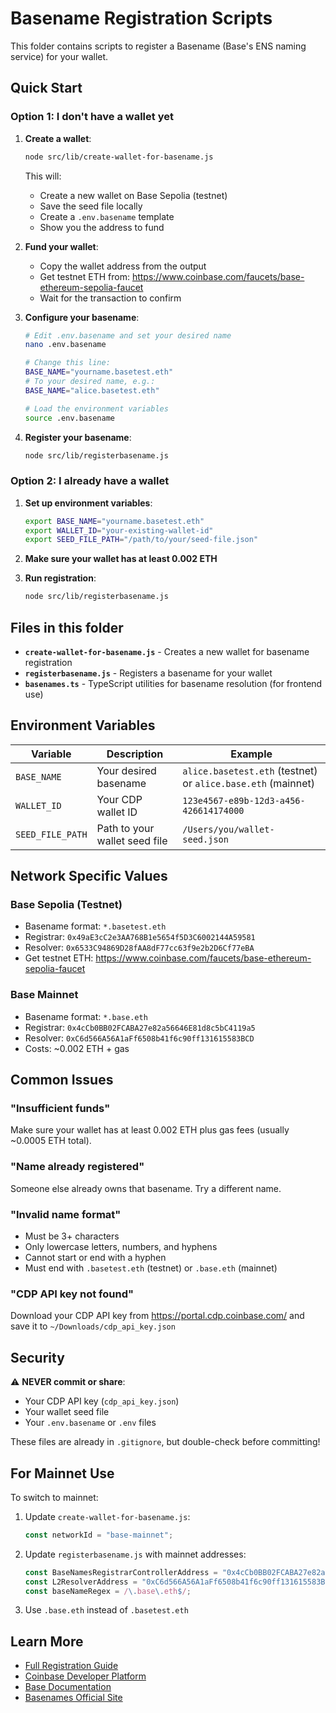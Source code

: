 # Basename Registration Scripts

This folder contains scripts to register a Basename (Base's ENS naming service) for your wallet.

## Quick Start

### Option 1: I don't have a wallet yet

1. **Create a wallet**:
   ```bash
   node src/lib/create-wallet-for-basename.js
   ```
   This will:
   - Create a new wallet on Base Sepolia (testnet)
   - Save the seed file locally
   - Create a `.env.basename` template
   - Show you the address to fund

2. **Fund your wallet**:
   - Copy the wallet address from the output
   - Get testnet ETH from: https://www.coinbase.com/faucets/base-ethereum-sepolia-faucet
   - Wait for the transaction to confirm

3. **Configure your basename**:
   ```bash
   # Edit .env.basename and set your desired name
   nano .env.basename
   
   # Change this line:
   BASE_NAME="yourname.basetest.eth"
   # To your desired name, e.g.:
   BASE_NAME="alice.basetest.eth"
   
   # Load the environment variables
   source .env.basename
   ```

4. **Register your basename**:
   ```bash
   node src/lib/registerbasename.js
   ```

### Option 2: I already have a wallet

1. **Set up environment variables**:
   ```bash
   export BASE_NAME="yourname.basetest.eth"
   export WALLET_ID="your-existing-wallet-id"
   export SEED_FILE_PATH="/path/to/your/seed-file.json"
   ```

2. **Make sure your wallet has at least 0.002 ETH**

3. **Run registration**:
   ```bash
   node src/lib/registerbasename.js
   ```

## Files in this folder

- **`create-wallet-for-basename.js`** - Creates a new wallet for basename registration
- **`registerbasename.js`** - Registers a basename for your wallet
- **`basenames.ts`** - TypeScript utilities for basename resolution (for frontend use)

## Environment Variables

| Variable | Description | Example |
|----------|-------------|---------|
| `BASE_NAME` | Your desired basename | `alice.basetest.eth` (testnet) or `alice.base.eth` (mainnet) |
| `WALLET_ID` | Your CDP wallet ID | `123e4567-e89b-12d3-a456-426614174000` |
| `SEED_FILE_PATH` | Path to your wallet seed file | `/Users/you/wallet-seed.json` |

## Network Specific Values

### Base Sepolia (Testnet)
- Basename format: `*.basetest.eth`
- Registrar: `0x49aE3cC2e3AA768B1e5654f5D3C6002144A59581`
- Resolver: `0x6533C94869D28fAA8dF77cc63f9e2b2D6Cf77eBA`
- Get testnet ETH: https://www.coinbase.com/faucets/base-ethereum-sepolia-faucet

### Base Mainnet
- Basename format: `*.base.eth`
- Registrar: `0x4cCb0BB02FCABA27e82a56646E81d8c5bC4119a5`
- Resolver: `0xC6d566A56A1aFf6508b41f6c90ff131615583BCD`
- Costs: ~0.002 ETH + gas

## Common Issues

### "Insufficient funds"
Make sure your wallet has at least 0.002 ETH plus gas fees (usually ~0.0005 ETH total).

### "Name already registered"
Someone else already owns that basename. Try a different name.

### "Invalid name format"
- Must be 3+ characters
- Only lowercase letters, numbers, and hyphens
- Cannot start or end with a hyphen
- Must end with `.basetest.eth` (testnet) or `.base.eth` (mainnet)

### "CDP API key not found"
Download your CDP API key from https://portal.cdp.coinbase.com/ and save it to `~/Downloads/cdp_api_key.json`

## Security

⚠️ **NEVER commit or share**:
- Your CDP API key (`cdp_api_key.json`)
- Your wallet seed file
- Your `.env.basename` or `.env` files

These files are already in `.gitignore`, but double-check before committing!

## For Mainnet Use

To switch to mainnet:

1. Update `create-wallet-for-basename.js`:
   ```javascript
   const networkId = "base-mainnet";
   ```

2. Update `registerbasename.js` with mainnet addresses:
   ```javascript
   const BaseNamesRegistrarControllerAddress = "0x4cCb0BB02FCABA27e82a56646E81d8c5bC4119a5";
   const L2ResolverAddress = "0xC6d566A56A1aFf6508b41f6c90ff131615583BCD";
   const baseNameRegex = /\.base\.eth$/;
   ```

3. Use `.base.eth` instead of `.basetest.eth`

## Learn More

- [Full Registration Guide](../../BASENAME_REGISTRATION_GUIDE.md)
- [Coinbase Developer Platform](https://portal.cdp.coinbase.com/)
- [Base Documentation](https://docs.base.org/)
- [Basenames Official Site](https://www.base.org/names)

